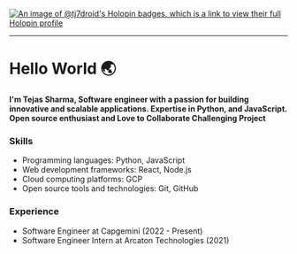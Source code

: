 [![An image of @tj7droid's Holopin badges, which is a link to view their full Holopin profile](https://holopin.me/tj7droid)](https://holopin.io/@tj7droid)

<hr>

# Hello World 🌏

**I'm Tejas Sharma, Software engineer with a passion for building innovative and scalable applications. Expertise in Python, and JavaScript. Open source enthusiast and Love to Collaborate Challenging Project**
<!---
### Links

* [Website](https://www.example.com)
* [Blog](https://www.example.com/blog)
* [Twitter](https://twitter.com/example)
* [GitHub](https://github.com/example)
--->
### Skills

* Programming languages: Python, JavaScript
* Web development frameworks: React, Node.js
* Cloud computing platforms: GCP
* Open source tools and technologies: Git, GitHub

### Experience

* Software Engineer at Capgemini (2022 - Present)
* Software Engineer Intern at Arcaton Technologies (2021)
<!---
TJ7-droid/TJ7-droid is a ✨ special ✨ repository because its `README.md` (this file) appears on your GitHub profile.
You can click the Preview link to take a look at your changes.
--->
